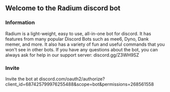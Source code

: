 ## Welcome to the Radium discord bot


### Information

Radium is a light-weight, easy to use, all-in-one bot for discord. It has features from many popular Discord Bots such as mee6, Dyno, Dank memer, and more. It also has a variety of fun and useful commands that you won't see in other bots. If you have any questions about the bot, you can always ask for help in our support server: discord.gg/Z3WH9SZ

### Invite 
Invite the bot at discord.com/oauth2/authorize?client_id=687425799976255488&scope=bot&permissions=268561558
